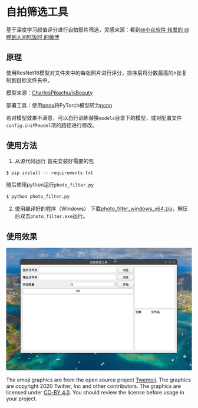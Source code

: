 # 自拍筛选工具
基于深度学习颜值评分进行自拍照片筛选，灵感来源：看到[@小众软件 转发的 @睡到人间吃饭时 的微博](https://weibo.com/1684197391/Lb0ggA0rK?type=comment)

## 原理
使用ResNet18模型对文件夹中的每张照片进行评分，排序后将分数最高的n张复制到目标文件夹中。

模型来源：[CharlesPikachu/isBeauty](https://github.com/CharlesPikachu/isBeauty)

部署工具：使用[pnnx](https://github.com/pnnx/pnnx)将PyTorch模型转为[ncnn](https://github.com/Tencent/ncnn)

若对模型效果不满意，可以自行训练替换`models`目录下的模型，或对配置文件`config.ini`中`model`项的路径进行修改。

## 使用方法
1. 从源代码运行
首先安装好需要的包
```bash
$ pip install -r requirements.txt
``` 
随后使用python运行`photo_filter.py`
```bash
$ python photo_filter.py
```

2. 使用编译好的程序（Windows）
下载[photo_filter_windows_x64.zip]()，解压后双击`photo_filter.exe`运行。

## 使用效果
![example](./gif/example.gif)


The emoji graphics are from the open source project [Twemoji](https://twemoji.twitter.com/). The graphics are copyright 2020 Twitter, Inc and other contributors. The graphics are licensed under [CC-BY 4.0](https://creativecommons.org/licenses/by/4.0/). You should review the license before usage in your project.